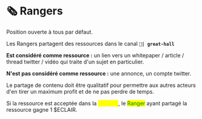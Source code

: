 # 🗞 Rangers

Position ouverte à tous par défaut.

Les Rangers partagent des ressources dans le canal `🏰`**`| great-hall`**&#x20;

**Est considéré comme ressource :** un lien vers un whitepaper / article / thread twitter / vidéo qui traite d'un sujet en particulier.

**N'est pas considéré comme ressource :** une annonce, un compte twitter.&#x20;

Le partage de contenu doit être qualitatif pour permettre aux autres acteurs d'en tirer un maximum profit et de ne pas perdre de temps.



Si la ressource est acceptée dans la <mark style="color:yellow;">Librairie</mark>, le <mark style="color:green;">Ranger</mark> ayant partagé la ressource gagne 1 $ECLAIR.
